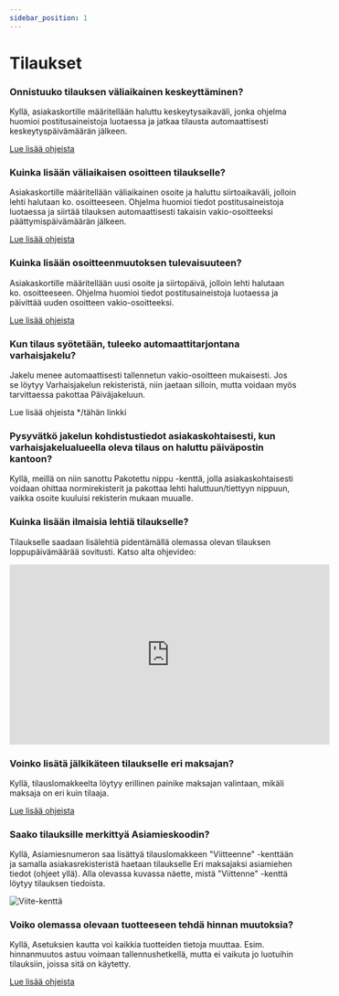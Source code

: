 ```yaml
---
sidebar_position: 1
---
```


# Tilaukset

### Onnistuuko tilauksen väliaikainen keskeyttäminen?

Kyllä, asiakaskortille määritellään haluttu keskeytysaikaväli, jonka ohjelma huomioi postitusaineistoja luotaessa ja jatkaa tilausta automaattisesti keskeytyspäivämäärän jälkeen.

<a href="../pikaohjeet/jakelun-keskeytys">Lue lisää ohjeista</a>

### Kuinka lisään väliaikaisen osoitteen tilaukselle?

Asiakaskortille määritellään väliaikainen osoite ja haluttu siirtoaikaväli, jolloin lehti halutaan ko. osoitteeseen. Ohjelma huomioi tiedot postitusaineistoja luotaessa ja siirtää tilauksen automaattisesti takaisin vakio-osoitteeksi päättymispäivämäärän jälkeen.

<a href="../pikaohjeet/valiaikainen-osoitteenmuutos">Lue lisää ohjeista</a>

### Kuinka lisään osoitteenmuutoksen tulevaisuuteen?

Asiakaskortille määritellään uusi osoite ja siirtopäivä, jolloin lehti halutaan ko. osoitteeseen. Ohjelma huomioi tiedot postitusaineistoja luotaessa ja päivittää uuden osoitteen vakio-osoitteeksi.

<a href="../pikaohjeet/osoitteenmuutos">Lue lisää ohjeista</a>

### Kun tilaus syötetään, tuleeko automaattitarjontana varhaisjakelu?

Jakelu menee automaattisesti tallennetun vakio-osoitteen mukaisesti. Jos se löytyy Varhaisjakelun rekisteristä, niin jaetaan silloin, mutta voidaan myös tarvittaessa pakottaa Päiväjakeluun.

Lue lisää ohjeista */tähän linkki

### Pysyvätkö jakelun kohdistustiedot asiakaskohtaisesti, kun varhaisjakelualueella oleva tilaus on haluttu päiväpostin kantoon?

Kyllä, meillä on niin sanottu Pakotettu nippu -kenttä, jolla asiakaskohtaisesti voidaan ohittaa normirekisterit ja pakottaa lehti haluttuun/tiettyyn nippuun, vaikka osoite kuuluisi rekisterin mukaan muualle.

### Kuinka lisään ilmaisia lehtiä tilaukselle?

Tilaukselle saadaan lisälehtiä pidentämällä olemassa olevan tilauksen loppupäivämäärää sovitusti. Katso alta ohjevideo:

<div class="ratio ratio-16x9">
                    <iframe width="560" height="315" src="https://www.youtube.com/embed/4i9R_Pw-PIc?si=y4ASXbL2bdqMnE-z"
                        title="YouTube video player" frameborder="0"
                        allow="accelerometer; autoplay; clipboard-write; encrypted-media; gyroscope; picture-in-picture; web-share"
                        allowfullscreen></iframe>
</div>

### Voinko lisätä jälkikäteen tilaukselle eri maksajan?

Kyllä, tilauslomakkeelta löytyy erillinen painike maksajan valintaan, mikäli maksaja on eri kuin tilaaja.

<a href="../pikaohjeet/eri-maksaja">Lue lisää ohjeista</a>

### Saako tilauksille merkittyä Asiamieskoodin?

Kyllä, Asiamiesnumeron saa lisättyä tilauslomakkeen "Viitteenne" -kenttään ja samalla asiakasrekisteristä haetaan tilaukselle Eri maksajaksi asiamiehen tiedot (ohjeet yllä). Alla olevassa kuvassa näette, mistä "Viittenne" -kenttä löytyy tilauksen tiedoista.

![Viite-kenttä](/img/viite.png)

### Voiko olemassa olevaan tuotteeseen tehdä hinnan muutoksia?

Kyllä, Asetuksien kautta voi kaikkia tuotteiden tietoja muuttaa. Esim. hinnanmuutos astuu voimaan tallennushetkellä, mutta ei vaikuta jo luotuihin tilauksiin, joissa sitä on käytetty.

<a href="../pikaohjeet/tuotteen-hinnanmuutos">Lue lisää ohjeista</a>